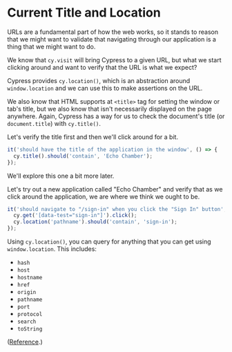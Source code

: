 # Current Title and Location

URLs are a fundamental part of how the web works, so it stands to reason that we might want to validate that navigating through our application is a thing that we might want to do.

We know that `cy.visit` will bring Cypress to a given URL, but what we start clicking around and want to verify that the URL is what we expect?

Cypress provides `cy.location()`, which is an abstraction around `window.location` and we can use this to make assertions on the URL.

We also know that HTML supports at `<title>` tag for setting the window or tab's title, but we also know that isn't necessarily displayed on the page anywhere. Again, Cypress has a way for us to check the document's title (or `document.title`) with `cy.title()`.

Let's verify the title first and then we'll click around for a bit.

```js
it('should have the title of the application in the window', () => {
  cy.title().should('contain', 'Echo Chamber');
});
```

We'll explore this one a bit more later.

Let's try out a new application called "Echo Chamber" and verify that as we click around the application, we are where we think we ought to be.

```js
it('should navigate to "/sign-in" when you click the "Sign In" button', () => {
  cy.get('[data-test="sign-in"]').click();
  cy.location('pathname').should('contain', 'sign-in');
});
```

Using `cy.location()`, you can query for anything that you can get using `window.location`. This includes:

- `hash`
- `host`
- `hostname`
- `href`
- `origin`
- `pathname`
- `port`
- `protocol`
- `search`
- `toString`

([Reference](https://docs.cypress.io/api/commands/location#Yields).)
